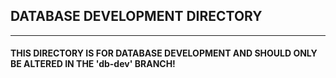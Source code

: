 ## DATABASE DEVELOPMENT DIRECTORY

----------

#### THIS DIRECTORY IS FOR DATABASE DEVELOPMENT AND SHOULD ONLY BE ALTERED IN THE 'db-dev' BRANCH!
